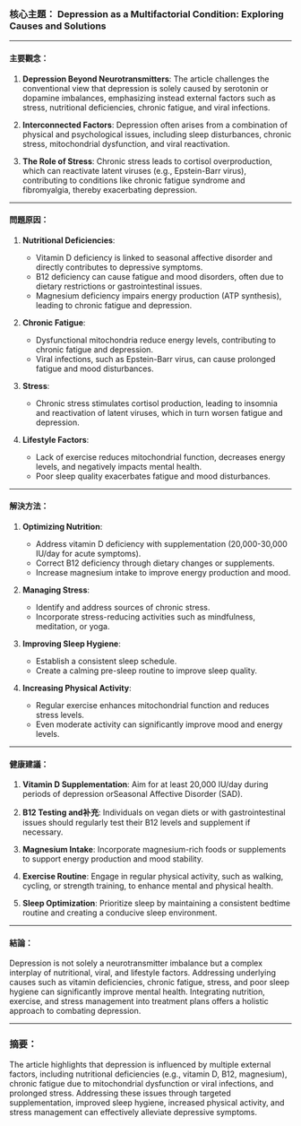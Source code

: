 ### 核心主題： Depression as a Multifactorial Condition: Exploring Causes and Solutions

---

#### 主要觀念：

1. **Depression Beyond Neurotransmitters**: The article challenges the conventional view that depression is solely caused by serotonin or dopamine imbalances, emphasizing instead external factors such as stress, nutritional deficiencies, chronic fatigue, and viral infections.

2. **Interconnected Factors**: Depression often arises from a combination of physical and psychological issues, including sleep disturbances, chronic stress, mitochondrial dysfunction, and viral reactivation.

3. **The Role of Stress**: Chronic stress leads to cortisol overproduction, which can reactivate latent viruses (e.g., Epstein-Barr virus), contributing to conditions like chronic fatigue syndrome and fibromyalgia, thereby exacerbating depression.

---

#### 問題原因：

1. **Nutritional Deficiencies**:
   - Vitamin D deficiency is linked to seasonal affective disorder and directly contributes to depressive symptoms.
   - B12 deficiency can cause fatigue and mood disorders, often due to dietary restrictions or gastrointestinal issues.
   - Magnesium deficiency impairs energy production (ATP synthesis), leading to chronic fatigue and depression.

2. **Chronic Fatigue**:
   - Dysfunctional mitochondria reduce energy levels, contributing to chronic fatigue and depression.
   - Viral infections, such as Epstein-Barr virus, can cause prolonged fatigue and mood disturbances.

3. **Stress**:
   - Chronic stress stimulates cortisol production, leading to insomnia and reactivation of latent viruses, which in turn worsen fatigue and depression.

4. **Lifestyle Factors**:
   - Lack of exercise reduces mitochondrial function, decreases energy levels, and negatively impacts mental health.
   - Poor sleep quality exacerbates fatigue and mood disturbances.

---

#### 解決方法：

1. **Optimizing Nutrition**:
   - Address vitamin D deficiency with supplementation (20,000-30,000 IU/day for acute symptoms).
   - Correct B12 deficiency through dietary changes or supplements.
   - Increase magnesium intake to improve energy production and mood.

2. **Managing Stress**:
   - Identify and address sources of chronic stress.
   - Incorporate stress-reducing activities such as mindfulness, meditation, or yoga.

3. **Improving Sleep Hygiene**:
   - Establish a consistent sleep schedule.
   - Create a calming pre-sleep routine to improve sleep quality.

4. **Increasing Physical Activity**:
   - Regular exercise enhances mitochondrial function and reduces stress levels.
   - Even moderate activity can significantly improve mood and energy levels.

---

#### 健康建議：

1. **Vitamin D Supplementation**: Aim for at least 20,000 IU/day during periods of depression orSeasonal Affective Disorder (SAD).

2. **B12 Testing and补充**: Individuals on vegan diets or with gastrointestinal issues should regularly test their B12 levels and supplement if necessary.

3. **Magnesium Intake**: Incorporate magnesium-rich foods or supplements to support energy production and mood stability.

4. **Exercise Routine**: Engage in regular physical activity, such as walking, cycling, or strength training, to enhance mental and physical health.

5. **Sleep Optimization**: Prioritize sleep by maintaining a consistent bedtime routine and creating a conducive sleep environment.

---

#### 結論：

Depression is not solely a neurotransmitter imbalance but a complex interplay of nutritional, viral, and lifestyle factors. Addressing underlying causes such as vitamin deficiencies, chronic fatigue, stress, and poor sleep hygiene can significantly improve mental health. Integrating nutrition, exercise, and stress management into treatment plans offers a holistic approach to combating depression.

---

### 摘要：

The article highlights that depression is influenced by multiple external factors, including nutritional deficiencies (e.g., vitamin D, B12, magnesium), chronic fatigue due to mitochondrial dysfunction or viral infections, and prolonged stress. Addressing these issues through targeted supplementation, improved sleep hygiene, increased physical activity, and stress management can effectively alleviate depressive symptoms.